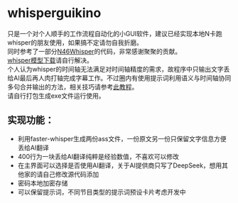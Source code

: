# whisperguikino
只是一个对个人顺手的工作流程自动化的小GUI软件，建议已经实现本地N卡跑whisper的朋友使用，如果搞不定请勿自我折磨。  
同时参考了一部分[N46Whisper](https://github.com/Ayanaminn/N46Whisper/)的代码，非常感谢聚聚的贡献。  
[whisper模型下载](https://github.com/openai/whisper/blob/main/whisper/__init__.py)请自行解决。  
个人认为whisper的时间轴无法满足对时间轴精度的需求，故程序中只输出文字丢给AI最后再人肉打轴完成字幕工作。不过圈内有使用提示词利用语义与时间轴协同多句合并输出的方法，相关技巧请参考[此教程](https://www.bilibili.com/video/BV1tFhCzcEUA)。  
请自行打包生成exe文件运行使用。
## 实现功能：
- 利用faster-whisper生成两份ass文件，一份原文另一份只保留文字信息方便丢给AI翻译
- 400行为一块丢给AI翻译纯粹是经验数值，不喜欢可以修改
- 在主界面可以选择是否使用AI翻译，关于AI提供商只写了DeepSeek，想用其他家的请自己修改源代码添加
- 密码本地加密存储
- 可以保留提示词，不同节目类型的提示词预设卡片考虑开发中
